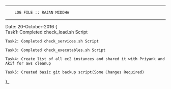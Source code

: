 __________________________________________

		LOG FILE :: RAJAN MIDDHA		
__________________________________________

Date: 20-October-2016
{	
	Task1: Completed check_load.sh Script

	Task2: Completed check_services.sh Script

	Task3: Completed check_executables.sh Script

	Task4: Create list of all ec2 instances and shared it with Priyank and Akif for aws cleanup

	Task5: Created basic git backup script(Some Changes Required)
}_ 

